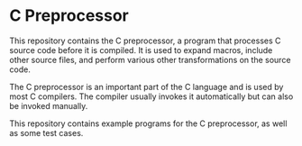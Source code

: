 # C Preprocessor

This repository contains the C preprocessor, a program that processes C source code before it is compiled. It is used to expand macros, include other source files, and perform various other transformations on the source code.

The C preprocessor is an important part of the C language and is used by most C compilers. The compiler usually invokes it automatically but can also be invoked manually.

This repository contains example programs for the C preprocessor, as well as some test cases.

